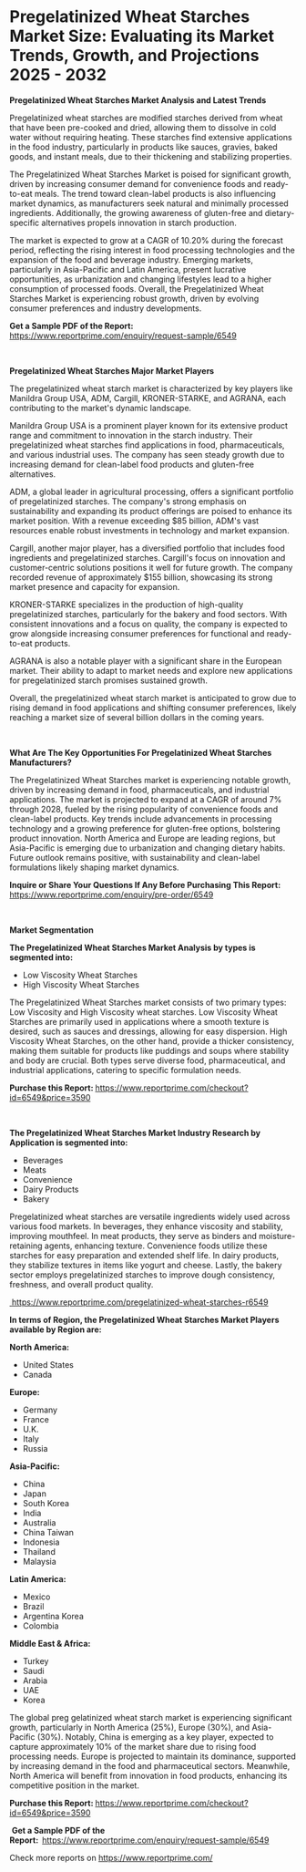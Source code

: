<p><h1>Pregelatinized Wheat Starches Market Size: Evaluating its Market Trends, Growth, and Projections 2025 - 2032</h1></p><p><strong>Pregelatinized Wheat Starches Market Analysis and Latest Trends</strong></p>
<p><p>Pregelatinized wheat starches are modified starches derived from wheat that have been pre-cooked and dried, allowing them to dissolve in cold water without requiring heating. These starches find extensive applications in the food industry, particularly in products like sauces, gravies, baked goods, and instant meals, due to their thickening and stabilizing properties.</p><p>The Pregelatinized Wheat Starches Market is poised for significant growth, driven by increasing consumer demand for convenience foods and ready-to-eat meals. The trend toward clean-label products is also influencing market dynamics, as manufacturers seek natural and minimally processed ingredients. Additionally, the growing awareness of gluten-free and dietary-specific alternatives propels innovation in starch production.</p><p>The market is expected to grow at a CAGR of 10.20% during the forecast period, reflecting the rising interest in food processing technologies and the expansion of the food and beverage industry. Emerging markets, particularly in Asia-Pacific and Latin America, present lucrative opportunities, as urbanization and changing lifestyles lead to a higher consumption of processed foods. Overall, the Pregelatinized Wheat Starches Market is experiencing robust growth, driven by evolving consumer preferences and industry developments.</p></p>
<p><strong>Get a Sample PDF of the Report:&nbsp;</strong> <a href="https://www.reportprime.com/enquiry/request-sample/6549?utm_campaign=3368&utm_medium=2&utm_source=Github&utm_content=ia&utm_term=19032025&utm_id=pregelatinized-wheat-starches">https://www.reportprime.com/enquiry/request-sample/6549</a></p>
<p>&nbsp;</p>
<p><strong>Pregelatinized Wheat Starches Major Market Players</strong></p>
<p><p>The pregelatinized wheat starch market is characterized by key players like Manildra Group USA, ADM, Cargill, KRONER-STARKE, and AGRANA, each contributing to the market's dynamic landscape. </p><p>Manildra Group USA is a prominent player known for its extensive product range and commitment to innovation in the starch industry. Their pregelatinized wheat starches find applications in food, pharmaceuticals, and various industrial uses. The company has seen steady growth due to increasing demand for clean-label food products and gluten-free alternatives.</p><p>ADM, a global leader in agricultural processing, offers a significant portfolio of pregelatinized starches. The company's strong emphasis on sustainability and expanding its product offerings are poised to enhance its market position. With a revenue exceeding $85 billion, ADM's vast resources enable robust investments in technology and market expansion.</p><p>Cargill, another major player, has a diversified portfolio that includes food ingredients and pregelatinized starches. Cargill's focus on innovation and customer-centric solutions positions it well for future growth. The company recorded revenue of approximately $155 billion, showcasing its strong market presence and capacity for expansion.</p><p>KRONER-STARKE specializes in the production of high-quality pregelatinized starches, particularly for the bakery and food sectors. With consistent innovations and a focus on quality, the company is expected to grow alongside increasing consumer preferences for functional and ready-to-eat products.</p><p>AGRANA is also a notable player with a significant share in the European market. Their ability to adapt to market needs and explore new applications for pregelatinized starch promises sustained growth.</p><p>Overall, the pregelatinized wheat starch market is anticipated to grow due to rising demand in food applications and shifting consumer preferences, likely reaching a market size of several billion dollars in the coming years.</p></p>
<p>&nbsp;</p>
<p><strong>What Are The Key Opportunities For Pregelatinized Wheat Starches Manufacturers?</strong></p>
<p><p>The Pregelatinized Wheat Starches market is experiencing notable growth, driven by increasing demand in food, pharmaceuticals, and industrial applications. The market is projected to expand at a CAGR of around 7% through 2028, fueled by the rising popularity of convenience foods and clean-label products. Key trends include advancements in processing technology and a growing preference for gluten-free options, bolstering product innovation. North America and Europe are leading regions, but Asia-Pacific is emerging due to urbanization and changing dietary habits. Future outlook remains positive, with sustainability and clean-label formulations likely shaping market dynamics.</p></p>
<p><strong>Inquire or Share Your Questions If Any Before Purchasing This Report:</strong> <a href="https://www.reportprime.com/enquiry/pre-order/6549?utm_campaign=3368&utm_medium=2&utm_source=Github&utm_content=ia&utm_term=19032025&utm_id=pregelatinized-wheat-starches">https://www.reportprime.com/enquiry/pre-order/6549</a></p>
<p>&nbsp;</p>
<p><strong>Market Segmentation</strong></p>
<p><strong>The Pregelatinized Wheat Starches Market Analysis by types is segmented into:</strong></p>
<p><ul><li>Low Viscosity Wheat Starches</li><li>High Viscosity Wheat Starches</li></ul></p>
<p><p>The Pregelatinized Wheat Starches market consists of two primary types: Low Viscosity and High Viscosity wheat starches. Low Viscosity Wheat Starches are primarily used in applications where a smooth texture is desired, such as sauces and dressings, allowing for easy dispersion. High Viscosity Wheat Starches, on the other hand, provide a thicker consistency, making them suitable for products like puddings and soups where stability and body are crucial. Both types serve diverse food, pharmaceutical, and industrial applications, catering to specific formulation needs.</p></p>
<p><strong>Purchase this Report:&nbsp;</strong><a href="https://www.reportprime.com/checkout?id=6549&price=3590&utm_campaign=3368&utm_medium=2&utm_source=Github&utm_content=ia&utm_term=19032025&utm_id=pregelatinized-wheat-starches">https://www.reportprime.com/checkout?id=6549&price=3590</a></p>
<p>&nbsp;</p>
<p><strong>The Pregelatinized Wheat Starches Market Industry Research by Application is segmented into:</strong></p>
<p><ul><li>Beverages</li><li>Meats</li><li>Convenience</li><li>Dairy Products</li><li>Bakery</li></ul></p>
<p><p>Pregelatinized wheat starches are versatile ingredients widely used across various food markets. In beverages, they enhance viscosity and stability, improving mouthfeel. In meat products, they serve as binders and moisture-retaining agents, enhancing texture. Convenience foods utilize these starches for easy preparation and extended shelf life. In dairy products, they stabilize textures in items like yogurt and cheese. Lastly, the bakery sector employs pregelatinized starches to improve dough consistency, freshness, and overall product quality.</p></p>
<p><a href="https://www.reportprime.com/pregelatinized-wheat-starches-r6549?utm_campaign=3368&utm_medium=2&utm_source=Github&utm_content=ia&utm_term=19032025&utm_id=pregelatinized-wheat-starches">&nbsp;https://www.reportprime.com/pregelatinized-wheat-starches-r6549</a></p>
<p><strong>In terms of Region, the Pregelatinized Wheat Starches Market Players available by Region are:</strong></p>
<p>
    <p> <strong> North America: </strong>
        <ul>
            <li>United States</li>
            <li>Canada</li>
        </ul>
        </p> 
    <p> <strong> Europe: </strong>
        <ul>
            <li>Germany</li>
            <li>France</li>
            <li>U.K.</li>
            <li>Italy</li>
            <li>Russia</li>
        </ul>
        </p> 
    <p> <strong> Asia-Pacific: </strong>
        <ul>
            <li>China</li>
            <li>Japan</li>
            <li>South Korea</li>
            <li>India</li>
            <li>Australia</li>
            <li>China Taiwan</li>
            <li>Indonesia</li>
            <li>Thailand</li>
            <li>Malaysia</li>
        </ul>
        </p> 
    <p> <strong> Latin America: </strong>
        <ul>
            <li>Mexico</li>
            <li>Brazil</li>
            <li>Argentina Korea</li>
            <li>Colombia</li>
        </ul>
        </p> 
    <p> <strong> Middle East & Africa: </strong>
        <ul>
            <li>Turkey</li>
            <li>Saudi</li>
            <li>Arabia</li>
            <li>UAE</li>
            <li>Korea</li>
        </ul>
    </p>
    </p>
<p><p>The global preg gelatinized wheat starch market is experiencing significant growth, particularly in North America (25%), Europe (30%), and Asia-Pacific (30%). Notably, China is emerging as a key player, expected to capture approximately 10% of the market share due to rising food processing needs. Europe is projected to maintain its dominance, supported by increasing demand in the food and pharmaceutical sectors. Meanwhile, North America will benefit from innovation in food products, enhancing its competitive position in the market.</p></p>
<p><strong>Purchase this Report: </strong><a href="https://www.reportprime.com/checkout?id=6549&price=3590&utm_campaign=3368&utm_medium=2&utm_source=Github&utm_content=ia&utm_term=19032025&utm_id=pregelatinized-wheat-starches">https://www.reportprime.com/checkout?id=6549&price=3590</a></p>
<p>&nbsp;<strong>Get a Sample PDF of the Report:&nbsp;&nbsp;</strong><a href="https://www.reportprime.com/enquiry/request-sample/6549?utm_campaign=3368&utm_medium=2&utm_source=Github&utm_content=ia&utm_term=19032025&utm_id=pregelatinized-wheat-starches">https://www.reportprime.com/enquiry/request-sample/6549</a></p>
<p><strong></strong></p>
<p>Check more reports on <a href="https://www.reportprime.com/?utm_campaign=3368&utm_medium=2&utm_source=Github&utm_content=ia&utm_term=19032025&utm_id=pregelatinized-wheat-starches">https://www.reportprime.com/</a></p>